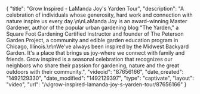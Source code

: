 {
    "title": "Grow Inspired - LaManda Joy's Yarden Tour",
    "description": "A celebration of individuals whose generosity, hard work and connection with nature inspire us every day.\n\nLaManda Joy is an award-winning Master Gardener, author of the popular urban gardening blog \"The Yarden,\" a Square Foot Gardening Certified Instructor and founder of The Peterson Garden Project, a community and edible garden education program in Chicago, Illinois.\n\nWe've always been inspired by the Midwest Backyard Garden. It's a place that brings us joy-where we connect with family and friends. Grow inspired is a seasonal celebration that recognizes our neighbors who share their passion for gardening, nature and the great outdoors with their community.",
    "videoid": "87656166",
    "date_created": "1492129330",
    "date_modified": "1492129397",
    "type": "captivate",
    "layout": "video",
    "url": "\/v\/grow-inspired-lamanda-joy-s-yarden-tour\/87656166"
}